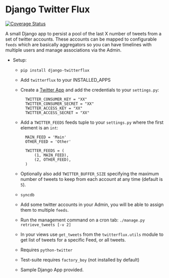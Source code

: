 Django Twitter Flux
=============

[![Coverage Status](https://coveralls.io/repos/sgarcez/django-twitter-flux/badge.png?branch=master)](https://coveralls.io/r/sgarcez/django-twitter-flux)


A small Django app to persist a pool of the last X number of tweets from a set of twitter accounts. These accounts can be mapped to configurable `feeds` which are basically aggregators so you can have timelines with multiple users and manage associations via the Admin.


* Setup:
    * `pip install django-twitterflux`
	* Add `twitterflux` to your INSTALLED_APPS
	* Create a [Twitter App](https://dev.twitter.com/) and add the credentials to your `settings.py`:
	
			TWITTER_CONSUMER_KEY = "XX"
			TWITTER_CONSUMER_SECRET = "XX"
			TWITTER_ACCESS_KEY = "XX"
			TWITTER_ACCESS_SECRET = "XX"

    * Add a `TWITTER_FEEDS` feeds tuple to your `settings.py` where the first element is an `int`:
    		
    		MAIN_FEED = 'Main'
			OTHER_FEED = 'Other'

			TWITTER_FEEDS = (
    			(1, MAIN_FEED),
    			(2, OTHER_FEED),
			)

    * Optionally also add `TWITTER_BUFFER_SIZE` specifying the maximum number of tweets to keep from each account at any time (default is `5`).
    * `syncdb`
    * Add some twitter accounts in your Admin, you will be able to assign them to multiple `feeds`.
    * Run the management command on a cron tab: `./manage.py retrieve_tweets [-v 2]`
    * In your views use `get_tweets` from the `twitterflux.utils` module to get list of tweets for a specific Feed, or all tweets.
    * Requires `python-twitter`
	* Test-suite requires `factory_boy` (not installed by default)
	* Sample Django App provided.
